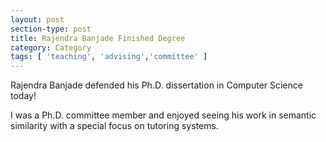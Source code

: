 ```yaml
---
layout: post
section-type: post
title: Rajendra Banjade Finished Degree
category: Category
tags: [ 'teaching', 'advising','committee' ]
---
```

Rajendra Banjade defended his Ph.D. dissertation in Computer Science today!

I was a Ph.D. committee member and enjoyed seeing his work in semantic similarity with a special focus on tutoring systems.

